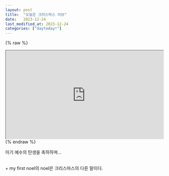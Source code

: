 ```yaml
---
layout: post
title:  "오늘은 크리스마스 이브"
date:   2023-12-24
last_modified_at: 2023-12-24
categories: ["daytoday!"]
---
```


{% raw %}
<div style="position: relative; padding-bottom: 56.25%; height: 0; overflow: hidden;">
  <iframe style="position: absolute; top: 0; left: 0; width: 100%; height: 100%;" src="https://www.youtube.com/embed/oQ_2K6Jk8vs?si=8oAMb6DRzimdHY2T="0" allowfullscreen></iframe>
</div>
{% endraw %}

아기 예수의 탄생을 축하하며...

<br>
+ my first noel의 noel은 크리스마스의 다른 말이다. 